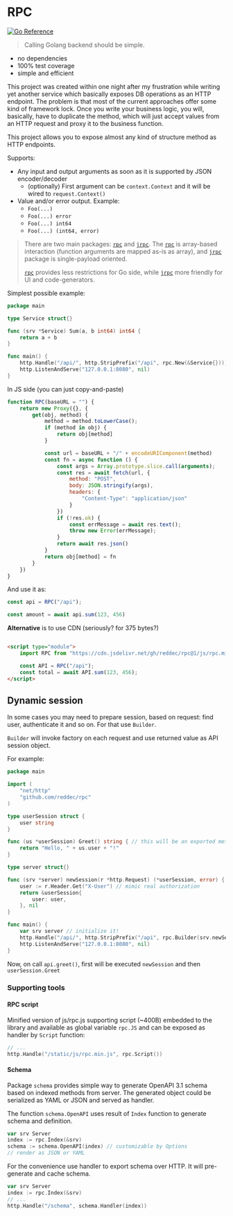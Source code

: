 # RPC

[![Go Reference](https://pkg.go.dev/badge/github.com/reddec/rpc.svg)](https://pkg.go.dev/github.com/reddec/rpc)

> Calling Golang backend should be simple.

- no dependencies
- 100% test coverage
- simple and efficient

This project was created within one night after my frustration while writing yet another service which basically exposes
DB operations as an HTTP endpoint. The problem is that most of the current approaches offer some kind of framework lock.
Once you write your business logic, you will, basically, have to duplicate the method, which will just accept values
from an HTTP request and proxy it to the business function.

This project allows you to expose almost any kind of structure method as HTTP endpoints.

Supports:

- Any input and output arguments as soon as it is supported by JSON encoder/decoder
    - (optionally) First argument can be `context.Context` and it will be wired to `request.Context()`
- Value and/or error output. Example:
    - `Foo(...)`
    - `Foo(...) error`
    - `Foo(...) int64`
    - `Foo(...) (int64, error)`

> There are two main packages: [`rpc`](https://pkg.go.dev/github.com/reddec/rpc) and [`jrpc`](https://pkg.go.dev/github.com/reddec/rpc/jrpc).
> The  [`rpc`](https://pkg.go.dev/github.com/reddec/rpc) is array-based interaction (function arguments are mapped as-is as array),
> and [`jrpc`](https://pkg.go.dev/github.com/reddec/rpc/jrpc) package is single-payload oriented.
>
> [`rpc`](https://pkg.go.dev/github.com/reddec/rpc) provides less restrictions for Go side, while [`jrpc`](https://pkg.go.dev/github.com/reddec/rpc/jrpc) more friendly for UI and code-generators.

Simplest possible example:

```go
package main

type Service struct{}

func (srv *Service) Sum(a, b int64) int64 {
	return a + b
}

func main() {
	http.Handle("/api/", http.StripPrefix("/api", rpc.New(&Service{})))
	http.ListenAndServe("127.0.0.1:8080", nil)
}
```

In JS side (you can just copy-and-paste)

```js
function RPC(baseURL = "") {
    return new Proxy({}, {
        get(obj, method) {
            method = method.toLowerCase();
            if (method in obj) {
                return obj[method]
            }

            const url = baseURL + "/" + encodeURIComponent(method)
            const fn = async function () {
                const args = Array.prototype.slice.call(arguments);
                const res = await fetch(url, {
                    method: "POST",
                    body: JSON.stringify(args),
                    headers: {
                        "Content-Type": "application/json"
                    }
                })
                if (!res.ok) {
                    const errMessage = await res.text();
                    throw new Error(errMessage);
                }
                return await res.json()
            }
            return obj[method] = fn
        }
    })
}
```

And use it as:

```js
const api = RPC("/api");

const amount = await api.sum(123, 456)
```

**Alternative** is to use CDN (seriously? for 375 bytes?)

```html

<script type="module">
    import RPC from "https://cdn.jsdelivr.net/gh/reddec/rpc@1/js/rpc.min.js"

    const API = RPC("/api");
    const total = await API.sum(123, 456);
</script>
```

## Dynamic session

In some cases you may need to prepare session, based on request: find user, authenticate it and so on. For that
use `Builder`.

`Builder` will invoke factory on each request and use returned value as API session object.

For example:

```go
package main

import (
	"net/http"
	"github.com/reddec/rpc"
)

type userSession struct {
	user string
}

func (us *userSession) Greet() string { // this will be an exported method
	return "Hello, " + us.user + "!"
}

type server struct{}

func (srv *server) newSession(r *http.Request) (*userSession, error) {
	user := r.Header.Get("X-User") // mimic real authorization
	return &userSession{
		user: user,
	}, nil
}

func main() {
	var srv server // initialize it!
	http.Handle("/api/", http.StripPrefix("/api", rpc.Builder(srv.newSession)))
	http.ListenAndServe("127.0.0.1:8080", nil)
}
```

Now, on call `api.greet()`, first will be executed `newSession` and then `userSession.Greet`

### Supporting tools

#### RPC script

Minified version of js/rpc.js supporting script (~400B) embedded to the library and available as global variable
`rpc.JS` and can be exposed as handler by `Script` function:

```go
// ...
http.Handle("/static/js/rpc.min.js", rpc.Script())
```

#### Schema

Package `schema` provides simple way to generate OpenAPI 3.1 schema based on indexed methods from server.
The generated object could be serialized as YAML or JSON and served as handler.

The function `schema.OpenAPI` uses result of `Index` function to generate schema and definition.

```go
var srv Server
index := rpc.Index(&srv)
schema := schema.OpenAPI(index) // customizable by Options
// render as JSON or YAML
```

For the convenience use handler to export schema over HTTP. It will pre-generate and cache schema.

```go
var srv Server
index := rpc.Index(&srv)
// ...
http.Handle("/schema", schema.Handler(index))
```